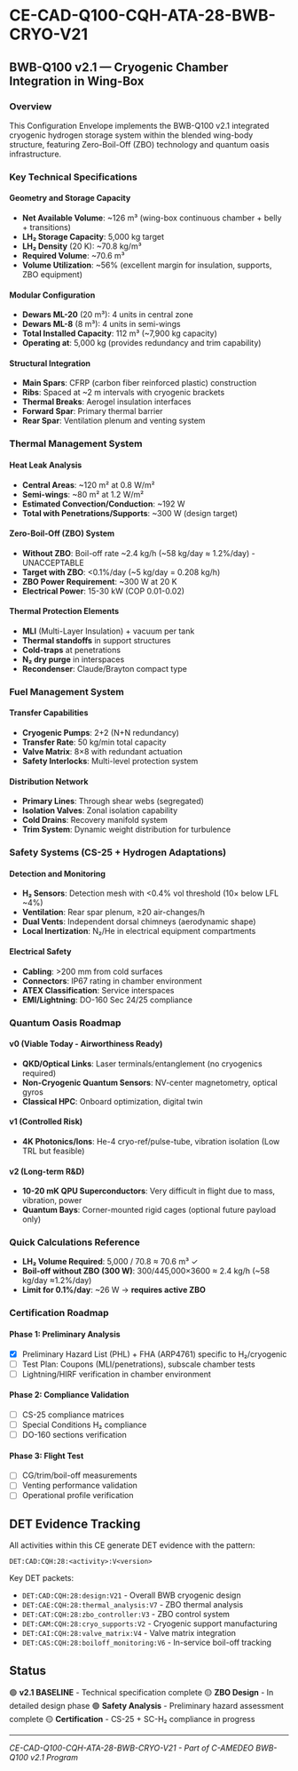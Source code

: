 # CE-CAD-Q100-CQH-ATA-28-BWB-CRYO-V21

## BWB-Q100 v2.1 — Cryogenic Chamber Integration in Wing-Box

### Overview
This Configuration Envelope implements the BWB-Q100 v2.1 integrated cryogenic hydrogen storage system within the blended wing-body structure, featuring Zero-Boil-Off (ZBO) technology and quantum oasis infrastructure.

### Key Technical Specifications

#### Geometry and Storage Capacity
- **Net Available Volume**: ~126 m³ (wing-box continuous chamber + belly + transitions)
- **LH₂ Storage Capacity**: 5,000 kg target
- **LH₂ Density** (20 K): ~70.8 kg/m³
- **Required Volume**: ~70.6 m³
- **Volume Utilization**: ~56% (excellent margin for insulation, supports, ZBO equipment)

#### Modular Configuration
- **Dewars ML-20** (20 m³): 4 units in central zone
- **Dewars ML-8** (8 m³): 4 units in semi-wings
- **Total Installed Capacity**: 112 m³ (~7,900 kg capacity)
- **Operating at**: 5,000 kg (provides redundancy and trim capability)

#### Structural Integration
- **Main Spars**: CFRP (carbon fiber reinforced plastic) construction
- **Ribs**: Spaced at ~2 m intervals with cryogenic brackets
- **Thermal Breaks**: Aerogel insulation interfaces
- **Forward Spar**: Primary thermal barrier
- **Rear Spar**: Ventilation plenum and venting system

### Thermal Management System

#### Heat Leak Analysis
- **Central Areas**: ~120 m² at 0.8 W/m²
- **Semi-wings**: ~80 m² at 1.2 W/m²
- **Estimated Convection/Conduction**: ~192 W
- **Total with Penetrations/Supports**: ~300 W (design target)

#### Zero-Boil-Off (ZBO) System
- **Without ZBO**: Boil-off rate ~2.4 kg/h (~58 kg/day ≈ 1.2%/day) - UNACCEPTABLE
- **Target with ZBO**: <0.1%/day (~5 kg/day = 0.208 kg/h)
- **ZBO Power Requirement**: ~300 W at 20 K
- **Electrical Power**: 15-30 kW (COP 0.01-0.02)

#### Thermal Protection Elements
- **MLI** (Multi-Layer Insulation) + vacuum per tank
- **Thermal standoffs** in support structures
- **Cold-traps** at penetrations
- **N₂ dry purge** in interspaces
- **Recondenser**: Claude/Brayton compact type

### Fuel Management System

#### Transfer Capabilities
- **Cryogenic Pumps**: 2+2 (N+N redundancy)
- **Transfer Rate**: 50 kg/min total capacity
- **Valve Matrix**: 8×8 with redundant actuation
- **Safety Interlocks**: Multi-level protection system

#### Distribution Network
- **Primary Lines**: Through shear webs (segregated)
- **Isolation Valves**: Zonal isolation capability
- **Cold Drains**: Recovery manifold system
- **Trim System**: Dynamic weight distribution for turbulence

### Safety Systems (CS-25 + Hydrogen Adaptations)

#### Detection and Monitoring
- **H₂ Sensors**: Detection mesh with <0.4% vol threshold (10× below LFL ~4%)
- **Ventilation**: Rear spar plenum, ≥20 air-changes/h
- **Dual Vents**: Independent dorsal chimneys (aerodynamic shape)
- **Local Inertization**: N₂/He in electrical equipment compartments

#### Electrical Safety
- **Cabling**: >200 mm from cold surfaces
- **Connectors**: IP67 rating in chamber environment
- **ATEX Classification**: Service interspaces
- **EMI/Lightning**: DO-160 Sec 24/25 compliance

### Quantum Oasis Roadmap

#### v0 (Viable Today - Airworthiness Ready)
- **QKD/Optical Links**: Laser terminals/entanglement (no cryogenics required)
- **Non-Cryogenic Quantum Sensors**: NV-center magnetometry, optical gyros
- **Classical HPC**: Onboard optimization, digital twin

#### v1 (Controlled Risk)
- **4K Photonics/Ions**: He-4 cryo-ref/pulse-tube, vibration isolation (Low TRL but feasible)

#### v2 (Long-term R&D)
- **10-20 mK QPU Superconductors**: Very difficult in flight due to mass, vibration, power
- **Quantum Bays**: Corner-mounted rigid cages (optional future payload only)

### Quick Calculations Reference
- **LH₂ Volume Required**: 5,000 / 70.8 ≈ 70.6 m³ ✓
- **Boil-off without ZBO (300 W)**: 300/445,000×3600 ≈ 2.4 kg/h (~58 kg/day ≈1.2%/day)
- **Limit for 0.1%/day**: ~26 W → **requires active ZBO**

### Certification Roadmap

#### Phase 1: Preliminary Analysis
- [x] Preliminary Hazard List (PHL) + FHA (ARP4761) specific to H₂/cryogenic
- [ ] Test Plan: Coupons (MLI/penetrations), subscale chamber tests
- [ ] Lightning/HIRF verification in chamber environment

#### Phase 2: Compliance Validation
- [ ] CS-25 compliance matrices
- [ ] Special Conditions H₂ compliance
- [ ] DO-160 sections verification

#### Phase 3: Flight Test
- [ ] CG/trim/boil-off measurements
- [ ] Venting performance validation
- [ ] Operational profile verification

## DET Evidence Tracking

All activities within this CE generate DET evidence with the pattern:
```
DET:CAD:CQH:28:<activity>:V<version>
```

Key DET packets:
- `DET:CAD:CQH:28:design:V21` - Overall BWB cryogenic design
- `DET:CAE:CQH:28:thermal_analysis:V7` - ZBO thermal analysis
- `DET:CAT:CQH:28:zbo_controller:V3` - ZBO control system
- `DET:CAM:CQH:28:cryo_supports:V2` - Cryogenic support manufacturing
- `DET:CAI:CQH:28:valve_matrix:V4` - Valve matrix integration
- `DET:CAS:CQH:28:boiloff_monitoring:V6` - In-service boil-off tracking

## Status

🟢 **v2.1 BASELINE** - Technical specification complete
🟡 **ZBO Design** - In detailed design phase
🟢 **Safety Analysis** - Preliminary hazard assessment complete
🟡 **Certification** - CS-25 + SC-H₂ compliance in progress

---

*CE-CAD-Q100-CQH-ATA-28-BWB-CRYO-V21 - Part of C-AMEDEO BWB-Q100 v2.1 Program*